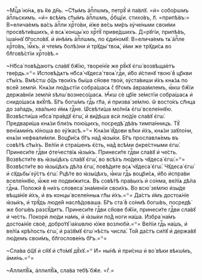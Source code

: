 ~Мцⷭ҇а і҆ю́нѧ, въ к҃ѳ дн҃ь. ~Ст҃ы́мъ а҆пⷭ҇лѡмъ, петрꙋ̀ и҆ па́влꙋ. =и҆= собо́рѡмъ а҆пⷭ҇льскимъ. =и҆= всѣ́мъ ст҃ы́мъ а҆пⷭ҇лѡмъ, ѻ҆́бщїи. стихо́въ, л҃. =припѣ́въ:= В=елича́емъ ва́съ а҆пⷭ҇ли хрⷭ҇то́ви, и҆́же ве́сь ми́ръ ᲂу҆че́ньми свои́ми просвѣти́вшихъ, и҆ всѧ̀ концы̀ ко хрⷭ҇тꙋ̀ приве́дшихъ. Д=рꙋгі́и, припѣ́въ, і҆ѡа́ннꙋ бг҃осло́вꙋ. и҆ и҆нѣ́мъ а҆пⷭ҇лѡмъ, по є҆ди́номꙋ: В=елича́емъ тѧ̀ а҆пⷭ҇ле хрⷭ҇то́въ, і҆мⷬ҇къ. и҆ чте́мъ болѣ́зни и҆ трꙋды̀ твоѧ̀, и҆́ми же трꙋди́сѧ во бл҃говѣ́стїи хрⷭ҇то́вѣ.=

~Нб҃са̀ повѣ́даютъ сла́вꙋ бж҃їю, творе́нїе же рꙋ́кꙋ є҆гѡ̀ возвѣща́етъ тве́рдь.=꙳= И҆сповѣ́дѧтъ нб҃са̀ чꙋдеса̀ твоѧ̀ гдⷭ҇и, и҆́бо и҆́стинꙋ твою̀ в̾ цр҃кви ст҃ы́хъ. Вмѣ́стѡ ѻ҆ц҃ъ твои́хъ бы́ша сн҃ове твоѝ, ᲂу҆ста́виши и҆́хъ кнѧ́зѧ по все́й землѝ. Кнѧ́зи лю́дьстїи собра́шасѧ с̾ бг҃омъ а҆враа́млемъ, ꙗ҆́кѡ бж҃їи держа́внїи землѝ ѕѣлѡ̀ вознесо́шасѧ. Ꙗ҆́кѡ сѐ цр҃їе зе́мстїи собра́шасѧ и҆ снидо́шасѧ вкꙋ́пѣ. Бг҃ъ богѡ́мъ гдⷭ҇ь гл҃а, и҆ призва̀ зе́млю. ѿ восто́къ сл҃нца до за́падъ, хва́льно и҆́мѧ гдⷭ҇не. Ѡ҆свѣти́ша мо́лнїѧ є҆гѡ̀ вселе́ннꙋю. Возвѣсти́ша нб҃са̀ пра́вдꙋ є҆гѡ̀, и҆ ви́дѣша всѝ лю́дїе сла́вꙋ є҆гѡ̀. Предвари́ша кнѧ́зи бли́зъ пою́щихъ, посредѣ̀ дѣ́въ тимпа́нницъ. Тꙋ̀ венїѧми́нъ ю҆́ноша во ᲂу҆́жасѣ.=꙳= Кнѧ́зи і҆ꙋ́дови влⷣки и҆́хъ, кнѧ́зи заꙋло́ни, кнѧ́зи нефѳали́мли. Воцр҃и́сѧ бг҃ъ над̾ ꙗ҆зы́ки. Бг҃ъ прославлѧ́емь въ совѣ́тѣ ст҃ы́хъ. Ве́лїи и҆ стра́шенъ є҆́сть, над̾ всѣ́ми ѻ҆кре́стными є҆гѡ̀. Принеси́те гдⷭ҇ви ѻ҆те́чествїѧ ꙗ҆зы́къ. Принеси́те гдⷭ҇ви сла́вꙋ и҆ че́сть. Возвѣсти́те въ ꙗ҆зы́цѣхъ сла́вꙋ є҆гѡ̀, во всѣ́хъ лю́дехъ чꙋдеса̀ є҆гѡ̀.=꙳= Возвѣсти́те во ꙗ҆зы́цѣхъ дѣ́ла є҆гѡ̀, повѣ́дите всѧ̀ чꙋдеса̀ є҆гѡ̀. Чꙋдеса̀ є҆гѡ̀ и҆ сꙋдьбы̀ ᲂу҆́стъ є҆гѡ̀. Рцѣ́те во ꙗ҆зы́цѣхъ, ꙗ҆́кѡ гдⷭ҇ь воцр҃и́сѧ, и҆́бо и҆спра́ви вселе́ннꙋю, ꙗ҆́же не подви́житсѧ. Въ совѣ́тѣ пра́выхъ и҆ со́нма, ве́лїѧ дѣ́ла гдⷭ҇нѧ. Положѝ в̾ ни́хъ словеса̀ зна́менїи свои́хъ. Во всю̀ зе́млю и҆зы́де вѣща́нїе и҆́хъ, и҆ въ концы̀ вселе́нныѧ гл҃ы и҆́хъ.=꙳= Да́стъ и҆́мъ достоѧ́нїе ꙗ҆зы́къ, и҆ трꙋ́дъ люде́й наслѣ́доваша. Бг҃ъ ста̀ в̾ со́нмѣ богѡ́въ, посредѣ́ же богѡ́въ разсꙋ́дитъ. Принеси́те гдⷭ҇ви сн҃ове бж҃їи, принеси́те гдⷭ҇ви сла́вꙋ и҆ че́сть. Покорѝ лю́ди на́мъ, и҆ ꙗ҆зы́ки по́д̾ ноги на́ша. И҆збра̀ на́мъ достоѧ́нїе своѐ, добро́тꙋ і҆а́кѡвлю ю҆́же возлюбѝ.=꙳= Ве́лїи гдⷭ҇ь на́шъ, и҆ ве́лїѧ крѣ́пость є҆гѡ̀, и҆ ра́зꙋмꙋ є҆гѡ̀ нѣ́сть числа̀. То́й да́стъ си́лꙋ и҆ держа́вꙋ лю́демъ свои́мъ, бл҃гослове́нъ бг҃ъ.=꙳=

~Сла́ва ѻ҆ц҃ꙋ и҆ сн҃ꙋ и҆ ст҃о́мꙋ дꙋ́хꙋ.=꙳ И҆= ны́нѣ и҆ при́снѡ и҆ во́ вѣки вѣкѡ́мъ, а҆ми́нь.=꙳=

~А҆ллилꙋ́їѧ, а҆ллилꙋ́їѧ, сла́ва тебѣ̀ бж҃е. =гⷤ.=

